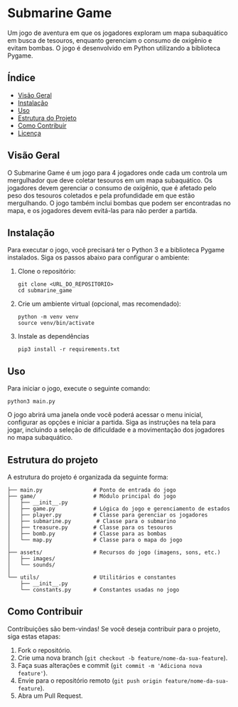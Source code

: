 # Submarine Game

Um jogo de aventura em que os jogadores exploram um mapa subaquático em busca de tesouros, enquanto gerenciam o consumo de oxigênio e evitam bombas. O jogo é desenvolvido em Python utilizando a biblioteca Pygame.

## Índice

- [Visão Geral](#visão-geral)
- [Instalação](#instalação)
- [Uso](#uso)
- [Estrutura do Projeto](#estrutura-do-projeto)
- [Como Contribuir](#como-contribuir)
- [Licença](#licença)

## Visão Geral

O Submarine Game é um jogo para 4 jogadores onde cada um controla um mergulhador que deve coletar tesouros em um mapa subaquático. Os jogadores devem gerenciar o consumo de oxigênio, que é afetado pelo peso dos tesouros coletados e pela profundidade em que estão mergulhando. O jogo também inclui bombas que podem ser encontradas no mapa, e os jogadores devem evitá-las para não perder a partida.

## Instalação

Para executar o jogo, você precisará ter o Python 3 e a biblioteca Pygame instalados. Siga os passos abaixo para configurar o ambiente:

1. Clone o repositório:
	```
 	git clone <URL_DO_REPOSITORIO>
	cd submarine_game
 	```

2. Crie um ambiente virtual (opcional, mas recomendado):
	```
	python -m venv venv
	source venv/bin/activate
 	```

4. Instale as dependências
	```
	pip3 install -r requirements.txt
 	```

## Uso

Para iniciar o jogo, execute o seguinte comando:

```
python3 main.py
```

O jogo abrirá uma janela onde você poderá acessar o menu inicial, configurar as opções e iniciar a partida. Siga as instruções na tela para jogar, incluindo a seleção de dificuldade e a movimentação dos jogadores no mapa subaquático.

## Estrutura do projeto

A estrutura do projeto é organizada da seguinte forma:
```
├── main.py                # Ponto de entrada do jogo
├── game/                  # Módulo principal do jogo
│   ├── __init__.py
│   ├── game.py            # Lógica do jogo e gerenciamento de estados
│   ├── player.py          # Classe para gerenciar os jogadores
│   ├── submarine.py        # Classe para o submarino
│   ├── treasure.py        # Classe para os tesouros
│   ├── bomb.py            # Classe para as bombas
│   └── map.py             # Classe para o mapa do jogo
│
├── assets/                # Recursos do jogo (imagens, sons, etc.)
│   ├── images/
│   └── sounds/
│
└── utils/                 # Utilitários e constantes
    ├── __init__.py
    └── constants.py       # Constantes usadas no jogo
```
## Como Contribuir
Contribuições são bem-vindas! Se você deseja contribuir para o projeto, siga estas etapas:
1. Fork o repositório.
2. Crie uma nova branch (`git checkout -b feature/nome-da-sua-feature`).
3. Faça suas alterações e commit (`git commit -m 'Adiciona nova feature'`).
4. Envie para o repositório remoto (`git push origin feature/nome-da-sua-feature`).
5. Abra um Pull Request.
